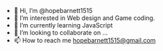 - 👋 Hi, I’m @hopebarnett1515
- 👀 I’m interested in Web design and Game coding.
- 🌱 I’m currently learning JavaScript
- 💞️ I’m looking to collaborate on ...
- 📫 How to reach me hopebarnett1515@gmail.com

<!---
hopebarnett1515/hopebarnett1515 is a ✨ special ✨ repository because its `README.md` (this file) appears on your GitHub profile.
You can click the Preview link to take a look at your changes.
--->
